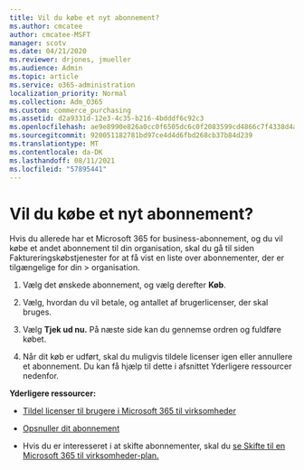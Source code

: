 ```yaml
---
title: Vil du købe et nyt abonnement?
ms.author: cmcatee
author: cmcatee-MSFT
manager: scotv
ms.date: 04/21/2020
ms.reviewer: drjones, jmueller
ms.audience: Admin
ms.topic: article
ms.service: o365-administration
localization_priority: Normal
ms.collection: Adm_O365
ms.custom: commerce_purchasing
ms.assetid: d2a9331d-12e3-4c35-b216-4bdddf6c92c3
ms.openlocfilehash: ae9e8990e826a0cc0f6505dc6c0f2083599cd4866c7f4338d4a1c67568083616
ms.sourcegitcommit: 920051182781bd97ce4d4d6fbd268cb37b84d239
ms.translationtype: MT
ms.contentlocale: da-DK
ms.lasthandoff: 08/11/2021
ms.locfileid: "57895441"
---
```

# <a name="looking-to-buy-a-new-subscription"></a>Vil du købe et nyt abonnement?

Hvis du allerede har et Microsoft 365 for business-abonnement, og du vil købe  et andet abonnement til din organisation, skal du gå til siden Faktureringskøbstjenester for at få vist en liste over abonnementer, der er tilgængelige for din \> [](https://go.microsoft.com/fwlink/p/?linkid=868433) organisation.
 
1. Vælg det ønskede abonnement, og vælg derefter **Køb**.

2. Vælg, hvordan du vil betale, og antallet af brugerlicenser, der skal bruges.

3. Vælg **Tjek ud nu.** På næste side kan du gennemse ordren og fuldføre købet.

4. Når dit køb er udført, skal du muligvis tildele licenser igen eller annullere et abonnement. Du kan få hjælp til dette i afsnittet Yderligere ressourcer nedenfor.

 **Yderligere ressourcer:**
  
- [Tildel licenser til brugere i Microsoft 365 til virksomheder](https://docs.microsoft.com/microsoft-365/admin/add-users/add-users)
    
- [Opsnuller dit abonnement](https://docs.microsoft.com/microsoft-365/commerce/subscriptions/cancel-your-subscription)
    
- Hvis du er interesseret i at skifte abonnementer, skal du [se Skifte til en Microsoft 365 til virksomheder-plan.](https://docs.microsoft.com/microsoft-365/commerce/subscriptions/switch-to-a-different-plan)